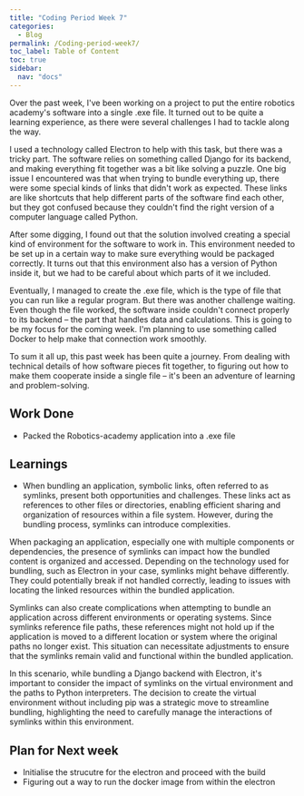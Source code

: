```yaml
---
title: "Coding Period Week 7"
categories:
  - Blog
permalink: /Coding-period-week7/
toc_label: Table of Content
toc: true
sidebar:
  nav: "docs"
---
```


Over the past week, I've been working on a project to put the entire robotics academy's software into a single .exe file. It turned out to be quite a learning experience, as there were several challenges I had to tackle along the way.

I used a technology called Electron to help with this task, but there was a tricky part. The software relies on something called Django for its backend, and making everything fit together was a bit like solving a puzzle. One big issue I encountered was that when trying to bundle everything up, there were some special kinds of links that didn't work as expected. These links are like shortcuts that help different parts of the software find each other, but they got confused because they couldn't find the right version of a computer language called Python.

After some digging, I found out that the solution involved creating a special kind of environment for the software to work in. This environment needed to be set up in a certain way to make sure everything would be packaged correctly. It turns out that this environment also has a version of Python inside it, but we had to be careful about which parts of it we included.

Eventually, I managed to create the .exe file, which is the type of file that you can run like a regular program. But there was another challenge waiting. Even though the file worked, the software inside couldn't connect properly to its backend – the part that handles data and calculations. This is going to be my focus for the coming week. I'm planning to use something called Docker to help make that connection work smoothly.

To sum it all up, this past week has been quite a journey. From dealing with technical details of how software pieces fit together, to figuring out how to make them cooperate inside a single file – it's been an adventure of learning and problem-solving.

## Work Done

- Packed the Robotics-academy application into a .exe file

## Learnings

- When bundling an application, symbolic links, often referred to as symlinks, present both opportunities and challenges. These links act as references to other files or directories, enabling efficient sharing and organization of resources within a file system. However, during the bundling process, symlinks can introduce complexities.

When packaging an application, especially one with multiple components or dependencies, the presence of symlinks can impact how the bundled content is organized and accessed. Depending on the technology used for bundling, such as Electron in your case, symlinks might behave differently. They could potentially break if not handled correctly, leading to issues with locating the linked resources within the bundled application.

Symlinks can also create complications when attempting to bundle an application across different environments or operating systems. Since symlinks reference file paths, these references might not hold up if the application is moved to a different location or system where the original paths no longer exist. This situation can necessitate adjustments to ensure that the symlinks remain valid and functional within the bundled application.

In this scenario, while bundling a Django backend with Electron, it's important to consider the impact of symlinks on the virtual environment and the paths to Python interpreters. The decision to create the virtual environment without including pip was a strategic move to streamline bundling, highlighting the need to carefully manage the interactions of symlinks within this environment.

## Plan for Next week

- Initialise the strucutre for the electron and proceed with the build
- Figuring out a way to run the docker image from within the electron
